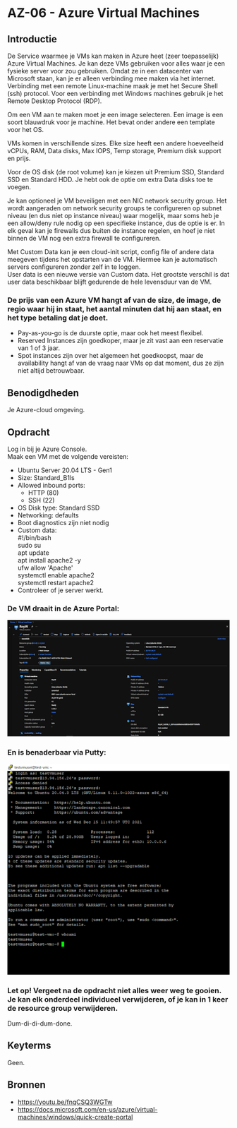 # AZ-06 - Azure Virtual Machines

## Introductie  
De Service waarmee je VMs kan maken in Azure heet (zeer toepasselijk) Azure Virtual Machines. Je kan deze VMs gebruiken voor alles waar je een fysieke server voor zou gebruiken. Omdat ze in een datacenter van Microsoft staan, kan je er alleen verbinding mee maken via het internet. Verbinding met een remote Linux-machine maak je met het Secure Shell (ssh) protocol. Voor een verbinding met Windows machines gebruik je het Remote Desktop Protocol (RDP).  

Om een VM aan te maken moet je een image selecteren. Een image is een soort blauwdruk voor je machine. Het bevat onder andere een template voor het OS.  

VMs komen in verschillende sizes. Elke size heeft een andere hoeveelheid vCPUs, RAM, Data disks, Max IOPS, Temp storage, Premium disk support en prijs.  

Voor de OS disk (de root volume) kan je kiezen uit Premium SSD, Standard SSD en Standard HDD. Je hebt ook de optie om extra Data disks toe te voegen.  

Je kan optioneel je VM beveiligen met een NIC network security group. Het wordt aangeraden om network security groups te configureren op subnet niveau (en dus niet op instance niveau) waar mogelijk, maar soms heb je een allow/deny rule nodig op een specifieke instance, dus de optie is er. In elk geval kan je firewalls dus buiten de instance regelen, en hoef je niet binnen de VM nog een extra firewall te configureren.  

Met Custom Data kan je een cloud-init script, config file of andere data meegeven tijdens het opstarten van de VM. Hiermee kan je automatisch servers configureren zonder zelf in te loggen.  
User data is een nieuwe versie van Custom data. Het grootste verschil is dat user data beschikbaar blijft gedurende de hele levensduur van de VM.

### De prijs van een Azure VM hangt af van de size, de image, de regio waar hij in staat, het aantal minuten dat hij aan staat, en het type betaling dat je doet.   
- Pay-as-you-go is de duurste optie, maar ook het meest flexibel.  
- Reserved Instances zijn goedkoper, maar je zit vast aan een reservatie van 1 of 3 jaar.  
- Spot instances zijn over het algemeen het goedkoopst, maar de availability hangt af van de vraag naar VMs op dat moment, dus ze zijn niet altijd betrouwbaar.  

## Benodigdheden  
Je Azure-cloud omgeving.

## Opdracht
Log in bij je Azure Console.  
Maak een VM met de volgende vereisten:  
- Ubuntu Server 20.04 LTS - Gen1  
- Size: Standard_B1ls  
- Allowed inbound ports:  
  - HTTP (80)  
  - SSH  (22)  
- OS Disk type: Standard SSD  
- Networking: defaults  
- Boot diagnostics zijn niet nodig  
- Custom data:  
	#!/bin/bash  
    sudo su  
    apt update  
    apt install apache2 -y  
    ufw allow 'Apache'  
    systemctl enable apache2  
    systemctl restart apache2  
- Controleer of je server werkt.  

### De VM draait in de Azure Portal:  
![Kijk](https://github.com/Electroybot/cloud-6-repo-Electroybot/blob/main/00_includes/Week%202/Week%202%20-%20AZ-01%20tm%20AZ-09/AZ-06/01.png?raw=true)  

### En is benaderbaar via Putty:
![Kijk](https://github.com/Electroybot/cloud-6-repo-Electroybot/blob/main/00_includes/Week%202/Week%202%20-%20AZ-01%20tm%20AZ-09/AZ-06/02.png?raw=true)  

### Let op! Vergeet na de opdracht niet alles weer weg te gooien. Je kan elk onderdeel individueel verwijderen, of je kan in 1 keer de resource group verwijderen.  
Dum-di-di-dum-done.  

## Keyterms

Geen.

## Bronnen

- https://youtu.be/fnqCSQ3WGTw
- https://docs.microsoft.com/en-us/azure/virtual-machines/windows/quick-create-portal

